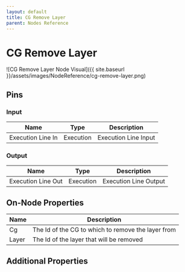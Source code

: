 ```yaml
---
layout: default
title: CG Remove Layer
parent: Nodes Reference
---
```

# CG Remove Layer

![CG Remove Layer Node Visual]({{ site.baseurl }}/assets/images/NodeReference/cg-remove-layer.png)

## Pins

### Input

| Name | Type | Description |
| --- | --- | --- |
| Execution Line In | Execution | Execution Line Input |

### Output

| Name | Type | Description |
| --- | --- | --- |
| Execution Line Out | Execution | Execution Line Output |

## On-Node Properties

| Name | Description |
| --- | --- |
| Cg | The Id of the CG to which to remove the layer from |
| Layer | The Id of the layer that will be removed |

## Additional Properties